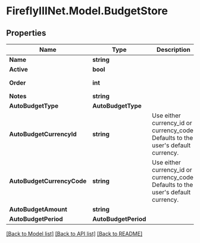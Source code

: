 # FireflyIIINet.Model.BudgetStore

## Properties

Name | Type | Description | Notes
------------ | ------------- | ------------- | -------------
**Name** | **string** |  | 
**Active** | **bool** |  | [optional] 
**Order** | **int** |  | [optional] [readonly] 
**Notes** | **string** |  | [optional] 
**AutoBudgetType** | **AutoBudgetType** |  | [optional] 
**AutoBudgetCurrencyId** | **string** | Use either currency_id or currency_code. Defaults to the user&#39;s default currency. | [optional] 
**AutoBudgetCurrencyCode** | **string** | Use either currency_id or currency_code. Defaults to the user&#39;s default currency. | [optional] 
**AutoBudgetAmount** | **string** |  | [optional] 
**AutoBudgetPeriod** | **AutoBudgetPeriod** |  | [optional] 

[[Back to Model list]](../README.md#documentation-for-models) [[Back to API list]](../README.md#documentation-for-api-endpoints) [[Back to README]](../README.md)

